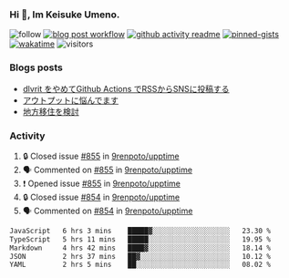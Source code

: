 ### Hi 👋, Im Keisuke Umeno.

<!--
**9renpoto/9renpoto** is a ✨ _special_ ✨ repository because its `README.md` (this file) appears on your GitHub profile.

Here are some ideas to get you started:

- 🔭 I’m currently working on ...
- 🌱 I’m currently learning ...
- 👯 I’m looking to collaborate on ...
- 🤔 I’m looking for help with ...
- 💬 Ask me about ...
- 📫 How to reach me: ...
- 😄 Pronouns: ...
- ⚡ Fun fact: ...
-->

![follow](https://img.shields.io/github/followers/9renpoto?label=Follow&style=social)
[![blog post workflow](https://github.com/9renpoto/9renpoto/actions/workflows/blog.yml/badge.svg)](https://github.com/9renpoto/9renpoto/actions/workflows/blog.yml)
[![github activity readme](https://github.com/9renpoto/9renpoto/actions/workflows/activity.yml/badge.svg)](https://github.com/9renpoto/9renpoto/actions/workflows/activity.yml)
[![pinned-gists](https://github.com/9renpoto/9renpoto/actions/workflows/pin-gist.yml/badge.svg)](https://github.com/9renpoto/9renpoto/actions/workflows/pin-gist.yml)
[![wakatime](https://github.com/9renpoto/9renpoto/actions/workflows/waka-readme-status.yml/badge.svg)](https://github.com/9renpoto/9renpoto/actions/workflows/waka-readme-status.yml)
![visitors](https://komarev.com/ghpvc/?username=9renpoto&label=Profile%20views&color=0e75b6&style=flat)

### Blogs posts

<!-- BLOG-POST-LIST:START -->
- [dlvrit をやめてGithub Actions でRSSからSNSに投稿する](https://9renpoto.win/entry/2023/11/12/dlvrit-to-gh-actions)
- [アウトプットに悩んでます](https://9renpoto.win/entry/2023/11/11/technology-to-limit-input)
- [地方移住を検討](https://9renpoto.win/entry/2023/09/09/migration-plan)
<!-- BLOG-POST-LIST:END -->

### Activity

<!--START_SECTION:activity-->
1. 🔒 Closed issue [#855](https://github.com/9renpoto/upptime/issues/855) in [9renpoto/upptime](https://github.com/9renpoto/upptime)
2. 🗣 Commented on [#855](https://github.com/9renpoto/upptime/issues/855#issuecomment-1808162286) in [9renpoto/upptime](https://github.com/9renpoto/upptime)
3. ❗ Opened issue [#855](https://github.com/9renpoto/upptime/issues/855) in [9renpoto/upptime](https://github.com/9renpoto/upptime)
4. 🔒 Closed issue [#854](https://github.com/9renpoto/upptime/issues/854) in [9renpoto/upptime](https://github.com/9renpoto/upptime)
5. 🗣 Commented on [#854](https://github.com/9renpoto/upptime/issues/854#issuecomment-1808089439) in [9renpoto/upptime](https://github.com/9renpoto/upptime)
<!--END_SECTION:activity-->

<!--START_SECTION:waka-->

```txt
JavaScript   6 hrs 3 mins    █████▓░░░░░░░░░░░░░░░░░░░   23.30 %
TypeScript   5 hrs 11 mins   █████░░░░░░░░░░░░░░░░░░░░   19.95 %
Markdown     4 hrs 42 mins   ████▓░░░░░░░░░░░░░░░░░░░░   18.14 %
JSON         2 hrs 37 mins   ██▓░░░░░░░░░░░░░░░░░░░░░░   10.12 %
YAML         2 hrs 5 mins    ██░░░░░░░░░░░░░░░░░░░░░░░   08.02 %
```

<!--END_SECTION:waka-->
